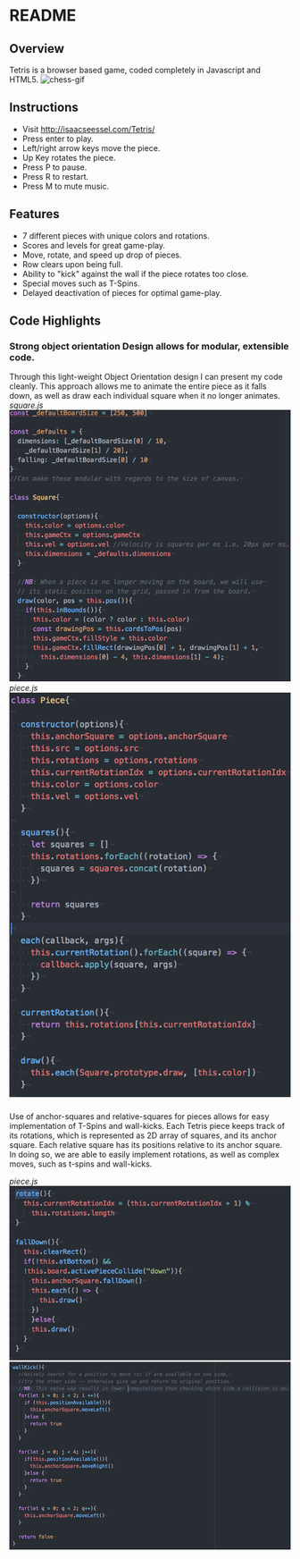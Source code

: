 # README

## Overview
Tetris is a browser based game, coded completely in Javascript and HTML5.
  ![chess-gif](code-screenshots/main-tetris.gif)

## Instructions
-  Visit http://isaacseessel.com/Tetris/
-  Press enter to play.
-  Left/right arrow keys move the piece.
-  Up Key rotates the piece.
-  Press P to pause.
-  Press R to restart.
-  Press M to mute music.

## Features
- 7 different pieces with unique colors and rotations.
- Scores and levels for great game-play.
- Move, rotate, and speed up drop of pieces.
- Row clears upon being full.
- Ability to "kick" against the wall if the piece rotates too close.
- Special moves such as T-Spins.
- Delayed deactivation of pieces for optimal game-play.

## Code Highlights

### Strong object orientation Design allows for modular, extensible code.
  Through this light-weight Object Orientation design I can present my code cleanly. This approach  allows me to animate the entire piece as it falls down, as well as draw each individual square when it no longer animates.
  *square.js*
  ![object-orientation](code-screenshots/object-orientation.png)
  *piece.js*
  ![object-orientation-2](code-screenshots/object-orientation-2.png)

###
Use of anchor-squares and relative-squares for pieces allows for easy implementation of T-Spins and wall-kicks.
  Each Tetris piece keeps track of its rotations, which is represented as 2D array of squares, and its anchor square. Each relative square has its positions relative to its anchor square. In doing so, we are able to easily implement rotations, as well as complex moves, such as t-spins and wall-kicks.
  
  *piece.js*
  ![rotate-fall-down](code-screenshots/rotate-fall-down.png)
  ![wall-kick](code-screenshots/wall-kick.png)

